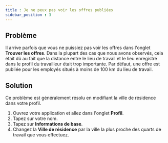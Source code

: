 ```yaml
---
title : Je ne peux pas voir les offres publiées
sidebar_position : 3
---
```


## Problème

Il arrive parfois que vous ne puissiez pas voir les offres dans l'onglet **Trouver les offres**.
Dans la plupart des cas que nous avons observés, cela était dû au fait que la distance entre le lieu de travail et le lieu enregistré dans le profil du travailleur était trop importante. Par défaut, une offre est publiée pour les employés situés à moins de 100 km du lieu de travail.

## Solution
Ce problème est généralement résolu en modifiant la ville de résidence dans votre profil.

1. Ouvrez votre application et allez dans l'onglet **Profil**.
2. Tapez sur votre nom.
3. Tapez sur **Informations de base**.
4. Changez la **Ville de résidence** par la ville la plus proche des quarts de travail que vous effectuez. 

